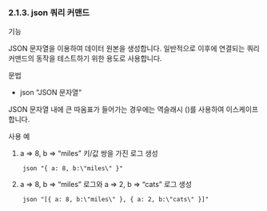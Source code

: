 ### 2.1.3. json 쿼리 커맨드


기능

JSON 문자열을 이용하여 데이터 원본을 생성합니다. 일반적으로 이후에 연결되는 쿼리 커맨드의 동작을 테스트하기 위한 용도로 사용합니다.

문법

* json "JSON 문자열"


JSON 문자열 내에 큰 따옴표가 들어가는 경우에는 역슬래시 (\)를 사용하여 이스케이프 합니다.

사용 예

1) a => 8, b => “miles” 키/값 쌍을 가진 로그 생성

~~~
	json "{ a: 8, b:\"miles\" }"
~~~

2) a => 8, b => “miles” 로그와 a => 2, b => “cats” 로그 생성

~~~
	json "[{ a: 8, b:\"miles\" }, { a: 2, b:\"cats\" }]"
~~~

